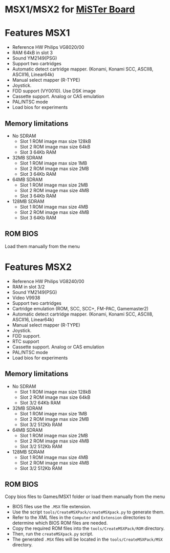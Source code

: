 # MSX1/MSX2 for [MiSTer Board](https://github.com/MiSTer-devel/Main_MiSTer/wiki)

# Features MSX1
- Reference HW Philips VG8020/00
- RAM 64kB in slot 3
- Sound YM2149(PSG)
- Support two cartridges
- Automatic detect cartridge mapper. (Konami, Konami SCC, ASCII8, ASCII16, Linear64k) 
- Manual select mapper (R-TYPE)
- Joystick.
- FDD support (VY0010). Use DSK image
- Cassette support. Analog or CAS emulation
- PAL/NTSC mode
- Load bios for experiments

## Memory limitations
- No SDRAM 
  - Slot 1 ROM image max size 128kB
  - Slot 2 ROM image max size  64kB
  - Slot 3 64Kb RAM
- 32MB SDRAM
  - Slot 1 ROM image max size 1MB
  - Slot 2 ROM image max size 2MB
  - Slot 3 64Kb RAM
- 64MB SDRAM
  - Slot 1 ROM image max size 2MB
  - Slot 2 ROM image max size 4MB
  - Slot 3 64Kb RAM
- 128MB SDRAM
  - Slot 1 ROM image max size 4MB
  - Slot 2 ROM image max size 4MB
  - Slot 3 64Kb RAM

## ROM BIOS
Load them manually from the menu

# Features MSX2
- Reference HW Philips VG8240/00
- RAM in slot 3/2
- Sound YM2149(PSG)
- Video V9938
- Support two cartridges
- Cartridge emulation (ROM, SCC, SCC+, FM-PAC, Gamemaster2)
- Automatic detect cartridge mapper. (Konami, Konami SCC, ASCII8, ASCII16, Linear64k) 
- Manual select mapper (R-TYPE)
- Joystick.
- FDD support.
- RTC support
- Cassette support. Analog or CAS emulation
- PAL/NTSC mode
- Load bios for experiments

## Memory limitations
- No SDRAM 
  - Slot 1 ROM image max size 128kB
  - Slot 2 ROM image max size  64kB
  - Slot 3/2 64Kb RAM
- 32MB SDRAM
  - Slot 1 ROM image max size 1MB
  - Slot 2 ROM image max size 2MB
  - Slot 3/2 512Kb RAM
- 64MB SDRAM
  - Slot 1 ROM image max size 2MB
  - Slot 2 ROM image max size 4MB
  - Slot 3/2 512Kb RAM
- 128MB SDRAM
  - Slot 1 ROM image max size 4MB
  - Slot 2 ROM image max size 4MB
  - Slot 3/2 512Kb RAM

## ROM BIOS
Copy bios files to Games/MSX1 folder or load them manually from the menu
- BIOS files use the `.MSX` file extension.
- Use the script `tools/CreateMSXPack/createMSXpack.py` to generate them.
- Refer to the XML files in the `Computer` and `Extension` directories to determine which BIOS ROM files are needed.
- Copy the required ROM files into the `tools/CreateMSXPack/ROM` directory.
- Then, run the `createMSXpack.py` script.
- The generated `.MSX` files will be located in the `tools/CreateMSXPack/MSX` directory.
